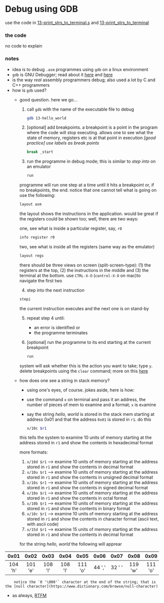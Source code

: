 # Debug using GDB
use the code in [13-print_strs_to_terminal.s](./13-print_strs_to_terminal.s) and [13-print_strs_to_terminal](./13-print_strs_to_terminal)

### the code 
no code to explain

### notes
* idea is to debug `.asm` programmes using `gdb` on a linux environment
* `gdb` is GNU Debugger; read about it [here](https://www.sourceware.org/gdb/) and [here](https://bob.cs.sonoma.edu/IntroCompOrg-x64/bookap3.html)
* is the way _real_ assembly programmers debug; also used a lot by C and C++ programmers
* how is `gdb` used?
    * good question. here we go...
        1. call `gdb` with the name of the executable file to debug

            ~~~bash
            gdb 13-hello_world
            ~~~

        2. \[optional\] add breakpoints. a breakpoint is a point in the program where the code will stop executing. allows one to see what the state of memory, registers etc is at that point in execution 
        *\[good practice\] use labels as break points*

            ~~~bash
            break _start
            ~~~

        3. run the programme in debug mode; this is similar to _step into_ on an emulator

            ~~~bash
            run
            ~~~

        programme will run one step at a time until it hits a breakpoint or, if no breakpoints, the end.
        notice that one cannot tell what is going on use the following:
            
        ~~~bash
        layout asm
        ~~~

        the layout shows the instructions in the application. would be great if the registers could be shown too; well, there are two ways:
        
        one, see what is inside a particular register, say, `r0`

        ~~~bash
        info register r0
        ~~~
        
        two, see what is inside all the registers (same way as the emulator)

        ~~~bash
        layout regs
        ~~~

        there should be three views on screen (split-screen-type): (1) the registers at the top, (2) the instructions in the middle and (3) the terminal at the bottom. use `CTRL-X-O` (`control-X-O` on mac)to navigate the first two

        4. step into the next instruction

        ~~~bash
        stepi
        ~~~
        
        the current instruction executes and the next one is on stand-by

        5. repeat step 4 until:
            * an error is identified or
            * the programme terminates
        6. \[optional\] run the programme to its end starting at the current breakpoint

            ~~~bash
            run
            ~~~

        system will ask whether this is the action you want to take; type `y`. delete breakpoints using the `clear` command; more on this [here](https://ftp.gnu.org/old-gnu/Manuals/gdb/html_node/gdb_31.html)
    * how does one see a string in stack memory?
        * using one's eyes, of course. jokes aside, here is how:
        * use the command `x` on terminal and pass it an address, the number of pieces of mem to examine and a format; `x` is e`x`amine
        * say the string _hello, world_ is stored in the stack mem starting at address 0x01 and that the address `0x01` is stored in `r1`. do this

            ~~~bash
            x/10c $r1
            ~~~

        this tells the system to examine 10 units of memory starting at the address stored in `r1` and show the contents in hexadecimal format

        more formats:
        1. `x/10d $r1` -->  examine 10 units of memory starting at the address stored in `r1` and show the contents in decimal format
        2. `x/10u $r1` -->  examine 10 units of memory starting at the address stored in `r1` and show the contents in unsigned decimal format
        3. `x/10s $r1` -->  examine 10 units of memory starting at the address stored in `r1` and show the contents in signed decimal format
        4. `x/10o $r1` -->  examine 10 units of memory starting at the address stored in `r1` and show the contents in octal format
        5. `x/10b $r1` -->  examine 10 units of memory starting at the address stored in `r1` and show the contents in binary format
        6. `x/10c $r1` -->  examine 10 units of memory starting at the address stored in `r1` and show the contents in character format (ascii text, with ascii code)
        7. `x/15d $r1` -->  examine 15 units of memory starting at the address stored in `r1` and show the contents in decimal format

        for the string _hello, world_ the following will apprear

|0x01|0x02|0x03|0x04|0x05|0x06|0x07|0x08|0x09|0x0a|0x0b|0x0c| 0x0d|0x0e| 0x0f| 0x10|
|:---:|:---:|:---:|:---:|:---:|:---:|:---:|:---:|:---:|:---:|:---:|:---:|:---:|:---:|:---:|:---:|
|104 'h'|101 'e'|108 'l'| 108 'l'|111 'o'|44 ','|32 ' '|119 'w'|111 'o'|114 'r'|108 'l'|100 'd'|10 '\n'|0 '\000'| ...| ...|
        
        notice the `0 '\000'` character at the end of the string; that is the [null character](https://www.dictionary.com/browse/null-character)
* as always, [RTFM](https://ftp.gnu.org/old-gnu/Manuals/gdb/html_node/gdb_toc.html)